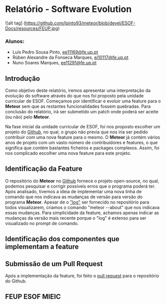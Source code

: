 # Relatório - Software Evolution

![alt tag] (https://github.com/lpinto93/meteor/blob/devel/ESOF-Docs/resources/FEUP.jpg)

### Alunos:
* Luís Pedro Sousa Pinto, ee11169@fe.up.pt
* Rúben Alexandre da Fonseca Marques, ei10117@fe.up.pt 
* Nuno Soares Marques, ee11291@fe.up.pt

## Introdução

Como objetivo deste relatório, iremos apresentar uma interpretação da evolução do software através do que nos foi proposto pela unidade curricular de ESOF. Começamos por identificar e evoluir uma feature para o **Meteor** sem que as restantes funcionalidades fossem quebradas. Para conclusão do relatório, irá ser submetido um patch onde poderá ser aceite (ou não) pelo **Meteor**.

Na fase inicial da unidade curricular de ESOF, foi nos proposto escolher um projeto do [Github](https://github.com/), no qual, o grupo não previa que nos iria ser pedido contribuir com uma nova feature para o mesmo. O **Meteor** já contém vários anos de projeto com um vasto número de contribuidores e features, o que significa que contém bastantes ficheiros e packages complexos. Assim, foi nos complicado escolher uma nova feature para este projeto.

## Identificação da Feature

O repositório do **Meteor** no [Github](https://github.com/meteor/meteor) fornece o projeto open-source, no qual, podemos pesquisar e corrigir possíveis erros que o programa poderá ter. Após analisado, tivemos a ideia de implementar uma nova linha de comando que nos indicava as mudanças de versão para versão do programa **Meteor**. Apesar de o ["log"](https://github.com/meteor/meteor/blob/devel/History.md) ser fornecido no repositório para todos visualizarem, criamos o comando "meteor --about" que nos indicava essas mudanças. Para simplicidade da feature, achamos apenas indicar as mudanças da versão mais recente porque o "log" é extenso para ser visualizado no prompt de comando. 

## Identificação dos componentes que implementam a feature

## Submissão de um Pull Request

Após a implementação da feature, foi feito o [pull request](https://github.com/meteor/meteor/pull/5793) para o repositório do Github.

## FEUP ESOF MIEIC

